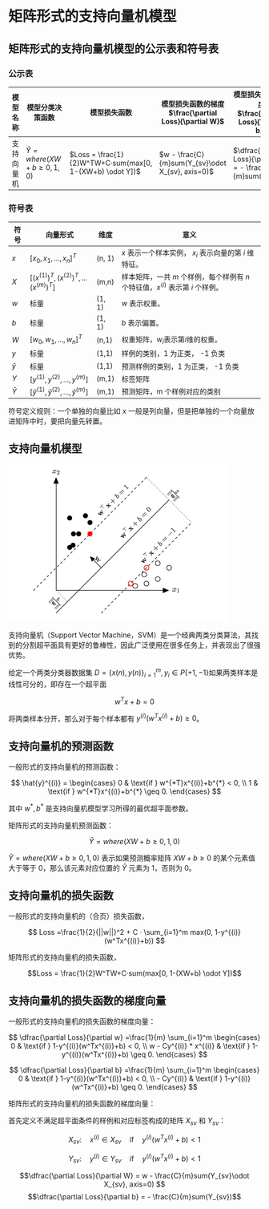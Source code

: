 # 矩阵形式的支持向量机模型

## 矩阵形式的支持向量机模型的公示表和符号表

### 公示表
|模型名称|模型分类决策函数|模型损失函数|模型损失函数的梯度 $\frac{\partial Loss}{\partial W}$|模型损失函数的梯度 $\frac{\partial Loss}{\partial b}$|
|-|-|-|-|-|
|支持向量机|$\hat{Y}=where(XW+b \geq 0, 1, 0)$|$Loss = \frac{1}{2}W^TW+C·sum(max[0, 1-(XW+b) \odot Y])$|$w - \frac{C}{m}sum(Y_{sv}\odot X_{sv}, axis=0)$|$\dfrac{\partial Loss}{\partial b} =  - \frac{C}{m}sum(Y_{sv})$|

### 符号表
|符号|向量形式|维度|意义
|-|-|-|-|
|$x$|$[x_0,x_1,...,x_n]^T$|(n, 1)|$x$ 表示一个样本实例， $x_i$ 表示向量的第 $i$ 维特征。|
|$X$|$[{(x^{(1)})}^T,{(x^{(2)})}^T,...{(x^{(m)})}^T]$| (m,n)|样本矩阵，一共 $m$ 个样例，每个样例有 $n$ 个特征值，$x^{(i)}$ 表示第 $i$ 个样例。|
|$w$|标量|(1, 1)|$w$ 表示权重。|
|$b$|标量|(1, 1)|$b$ 表示偏置。|
|$W$|${[w_{0},w_{1},...,w_{n}]}^T$|(n,1)|权重矩阵，$w_i$表示第$i$维的权重。|
|$y$|标量|(1,1)|样例的类别，1 为正类， -1 负类|
|$\hat y$|标量|(1,1)|预测样例的类别，1 为正类， -1 负类|
|$Y$|$[y^{(1)},y^{(2)},...,y^{(m)}]$|(m,1)|标签矩阵|
|$\hat{Y}$|$[\hat{y}^{(1)},\hat{y}^{(2)},...,\hat{y}^{(m)}]$|(m,1)|预测矩阵，m 个样例对应的类别|

符号定义规则：一个单独的向量比如 $x$ 一般是列向量，但是把单独的一个向量放进矩阵中时，要把向量先转置。

## 支持向量机模型

![](矩阵形式的支持向量机/1.png)

支持向量机（Support Vector Machine，SVM）是一个经典两类分类算法，其找到的分割超平面具有更好的鲁棒性，因此广泛使用在很多任务上，并表现出了很强优势。

给定一个两类分类器数据集 $D = {\{x(n), y(n)\}}^m_{i=1}, y_i\in P{\{+1, -1\}}$如果两类样本是线性可分的，即存在一个超平面

$$w^Tx + b = 0 $$

将两类样本分开，那么对于每个样本都有 $y^{(i)}(w^Tx^{(i)}+b) \geq 0$。

## 支持向量机的预测函数

一般形式的支持向量机的预测函数：

$$
\hat{y}^{(i)} =
\begin{cases}
  0 & \text{if } w^{*T}x^{(i)}+b^{*} < 0, \\
  1 & \text{if } w^{*T}x^{(i)}+b^{*} \geq 0.
\end{cases}
$$

其中 $w^{*}, b^{*}$ 是支持向量机模型学习所得的最优超平面参数。

矩阵形式的支持向量机预测函数：

$$\hat{Y}=where(XW+b \geq 0, 1, 0)$$

$\hat{Y}=where(XW+b \geq 0, 1, 0)$ 表示如果预测概率矩阵 $XW+b \geq 0$ 的某个元素值大于等于 0，那么该元素对应位置的 $\hat{Y}$ 元素为 1，否则为 0。

## 支持向量机的损失函数

一般形式的支持向量机的（合页）损失函数，

$$
Loss =\frac{1}{2}{||w||}^2 + C · \sum_{i=1}^m max(0, 1-y^{(i)}(w^Tx^{(i)}+b))
$$

矩阵形式的支持向量机的损失函数，

$$Loss = \frac{1}{2}W^TW+C·sum(max[0, 1-(XW+b) \odot Y])$$

## 支持向量机的损失函数的梯度向量

一般形式的支持向量机的损失函数的梯度向量：

$$
\dfrac{\partial Loss}{\partial w} =\frac{1}{m} \sum_{i=1}^m
\begin{cases}
  0 & \text{if  } 1-y^{(i)}(w^Tx^{(i)}+b) < 0, \\
  w - Cy^{(i)} * x^{(i)}  & \text{if  } 1-y^{(i)}(w^Tx^{(i)}+b) \geq 0.
\end{cases}
$$

$$
\dfrac{\partial Loss}{\partial b} =\frac{1}{m} \sum_{i=1}^m
\begin{cases}
  0 & \text{if  } 1-y^{(i)}(w^Tx^{(i)}+b) < 0, \\ - Cy^{(i)}  & \text{if  } 1-y^{(i)}(w^Tx^{(i)}+b) \geq 0.
\end{cases}
$$

矩阵形式的支持向量机的损失函数的梯度向量：

首先定义不满足超平面条件的样例和对应标签构成的矩阵 $X_{sv}$ 和 $Y_{sv}$：

$$X_{sv}:\quad  x^{(i)}\in X_{sv} \quad \text{if} \quad y^{(i)}(w^Tx^{(i)}+b) < 1$$

$$Y_{sv}:\quad y^{(i)}\in Y_{sv} \quad \text{if} \quad y^{(i)}(w^Tx^{(i)}+b) < 1$$


$$\dfrac{\partial Loss}{\partial W} = w - \frac{C}{m}sum(Y_{sv}\odot X_{sv}, axis=0) $$
$$\dfrac{\partial Loss}{\partial b} =  - \frac{C}{m}sum(Y_{sv})$$
